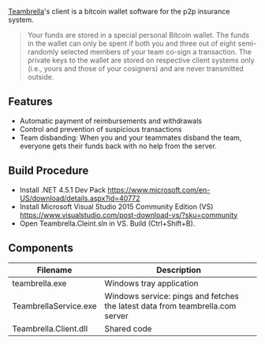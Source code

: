[Teambrella](https://teambrella.com)'s client is a bitcoin wallet software for the p2p insurance system.

> Your funds are stored in a special personal Bitcoin wallet. The funds in the wallet can only be spent if both you and three out of eight semi-randomly selected members of your team co-sign a transaction. The private keys to the wallet are stored on respective client systems only (i.e., yours and those of your cosigners) and are never transmitted outside.


## Features
- Automatic payment of reimbursements and withdrawals
- Control and prevention of suspicious transactions
- Team disbanding: When you and your teammates disband the team, everyone gets their funds back with no help from the server.

## Build Procedure
- Install .NET 4.5.1 Dev Pack https://www.microsoft.com/en-US/download/details.aspx?id=40772
- Install Microsoft Visual Studio 2015 Community Edition (VS) https://www.visualstudio.com/post-download-vs/?sku=community
- Open Teambrella.Cleint.sln in VS. Build (Ctrl+Shift+B).

## Components
| Filename | Description|
|---|---|
| teambrella.exe | Windows tray application |
| TeambrellaService.exe | Windows service: pings and fetches the latest data from teambrella.com server |
| Teambrella.Client.dll | Shared code |

